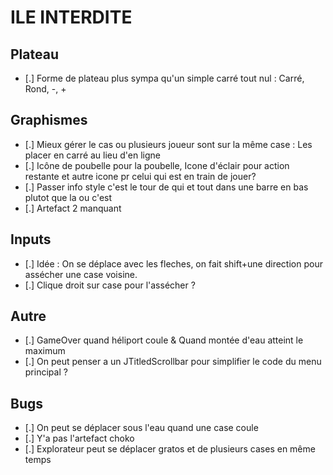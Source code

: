 # ILE INTERDITE

## Plateau

- [.] Forme de plateau plus sympa qu'un simple carré tout nul : Carré, Rond, -, +

## Graphismes

- [.] Mieux gérer le cas ou plusieurs joueur sont sur la même case : Les placer en carré au lieu d'en ligne
- [.] Icône de poubelle pour la poubelle, Icone d'éclair pour action restante et autre icone pr celui qui est en train de jouer?
- [.] Passer info style c'est le tour de qui et tout dans une barre en bas plutot que la ou c'est
- [.] Artefact 2 manquant

## Inputs

- [.] Idée : On se déplace avec les fleches, on fait shift+une direction pour assécher une case voisine.
- [.] Clique droit sur case pour l'assécher ?

## Autre

- [.] GameOver quand héliport coule & Quand montée d'eau atteint le maximum
- [.] On peut penser a un JTitledScrollbar pour simplifier le code du menu principal ?

## Bugs

- [.] On peut se déplacer sous l'eau quand une case coule
- [.] Y'a pas l'artefact choko
- [.] Explorateur peut se déplacer gratos et de plusieurs cases en même temps
